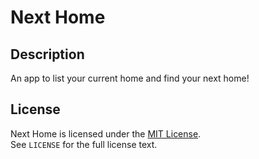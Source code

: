 # Next Home

## Description
An app to list your current home and find your next home!

## License
Next Home is licensed under the [MIT License](https://opensource.org/licenses/MIT).<br />
See `LICENSE` for the full license text.
